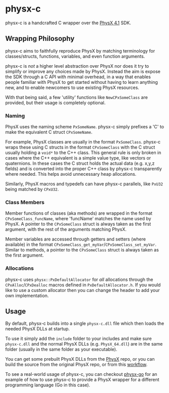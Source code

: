 # physx-c

physx-c is a handcrafted C wrapper over the [PhysX 4.1](https://github.com/NVIDIAGameWorks/PhysX/tree/4.1) SDK.

## Wrapping Philosophy

physx-c aims to faithfully reproduce PhysX by matching terminology for classes/structs, functions, variables, and even function arguments.

physx-c is *not* a higher level abstraction over PhysX nor does it try to simplify or improve any choices made by PhysX.
Instead the aim is expose the SDK through a C API with minimal overhead, in a way that enables people familiar with
PhysX to get started without having to learn anything new, and to enable newcomers to use existing PhysX resources.

With that being said, a few 'utility' functions like `NewCPxSomeClass` are provided, but their usage is completely optional.

### Naming

PhysX uses the naming scheme `PxSomeName`. physx-c simply prefixes a 'C' to make the equivalent C struct `CPxSomeName`.

For example, PhysX classes are usually in the format `PxSomeClass`. physx-c wraps these using C structs in the format `CPxSomeClass` with the
C struct usually holding a `void*` to the C++ class. This general rule is only broken in cases where the C++ equivalent is a simple
value type, like vectors or quaternions. In these cases the C struct holds the actual data (e.g. x,y,z fields) and is converted into
the proper C++ class by physx-c transparently where needed. This helps avoid unnecessary heap allocations.

Similarly, PhysX macros and typedefs can have physx-c parallels, like `PxU32` being matched by `CPxU32`.

### Class Members

Member functions of classes (aka methods) are wrapped in the format `CPxSomeClass_funcName`, where 'funcName' matches the name
used by PhysX. A pointer to the `CPxSomeClass` struct is always taken as the first argument, with the rest of the arguments matching PhysX.

Member variables are accessed through getters and setters (where available) in the format `CPxSomeClass_get_myVar`/`CPxSomeClass_set_myVar`.
Similar to methods, a pointer to the `CPxSomeClass` struct is always taken as the first argument.

### Allocations

physx-c uses `physx::PxDefaultAllocator` for *all* allocations through the `CPxAlloc`/`CPxDealloc` macros defined in `PxDefaultAllocator.h`. If you would like to use a custom allocator then you can change the header to add your own implementation.

## Usage

By default, physx-c builds into a single `physx-c.dll` file which then loads the needed PhysX DLLs at startup.

To use it simply add the `include` folder to your includes and make sure `physx-c.dll` and the normal PhysX DLLs (e.g. `PhysX_64.dll`) are
in the same folder (usually in the same folder as your executable).

You can get some prebuilt PhysX DLLs from the [PhysX](https://github.com/NVIDIAGameWorks/PhysX/tree/4.1) repo, or you can build the source from the original PhysX repo, or from this [workflow](https://github.com/bloeys/physx-builder/actions/workflows/build-physx.yml).

To see a real-world usage of physx-c, you can checkout [physx-go](https://github.com/bloeys/physx-go) for an example of how to use physx-c
to provide a PhysX wrapper for a different programming language (Go in this case).

